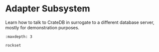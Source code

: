 # Adapter Subsystem

Learn how to talk to CrateDB in surrogate to a different database server,
mostly for demonstration purposes.

```{toctree}
:maxdepth: 3

rockset
```
